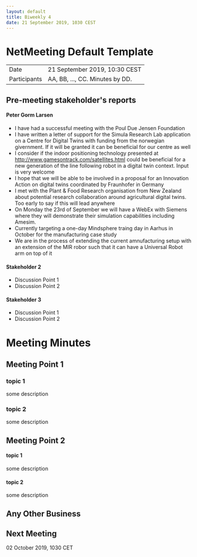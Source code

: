 ```yaml
---
layout: default
title: Biweekly 4
date: 21 September 2019, 1030 CEST
---
```


<script src="https://code.jquery.com/jquery-1.11.1.min.js">
</script>
<script src="/javascripts/edit.js"></script>
<script>setEditButonNm();</script>

# NetMeeting Default Template

|||
|---|---|
| Date | 21 September 2019, 10:30 CEST |
| Participants | AA, BB, ..., CC.  Minutes by DD. |


## Pre-meeting stakeholder's reports

<!-- Please keep in mind that the minutes are publicly available, and that
private information must be stored elsewhere.  -->

#### Peter Gorm Larsen
* I have had a successful meeting with the Poul Due Jensen Foundation
* I have written a letter of support for the Simula Research Lab application on a Centre for Digital Twins with funding from the norwegian givernment. If it will be granted it can be beneficial for our centre as well
* I consider if the indoor positioning technology presented at http://www.gamesontrack.com/satellites.html could be beneficial for a new generation of the line following robot in a digital twin context. Input is very welcome
* I hope that we will be able to be involved in a proposal for an Innovation Action on digital twins coordinated by Fraunhofer in Germany
* I met with the Plant & Food Research organisation from New Zealand about potential research collaboration around agricultural digital twins. Too early to say if this will lead anywhere
* On Monday the 23rd of September we will have a WebEx with Siemens where they will demonstrate their simulation capabilities including Amesim.
* Currently targeting a one-day Mindsphere traing day in Aarhus in October for the manufacturing case study
* We are in the process of extending the current amnufacturing setup with an extension of the MIR robor such that it can have a Universal Robot arm on top of it

#### Stakeholder 2
* Discussion Point 1
* Discussion Point 2

#### Stakeholder 3
* Discussion Point 1
* Discussion Point 2


Meeting Minutes
===============

## Meeting Point 1

### topic 1

some description

### topic 2

some description

## Meeting Point 2

#### topic 1

some description

#### topic 2

some description

##  Any Other Business

Next Meeting
------------

02 October 2019, 1030 CET


<div id="edit_page_div"></div>
